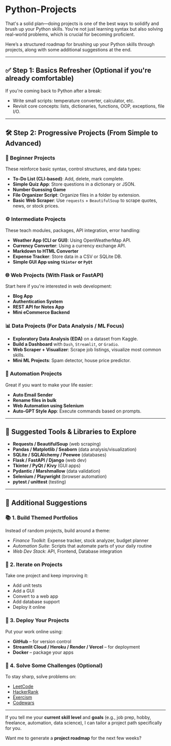 # Python-Projects


That's a solid plan—doing projects is one of the best ways to solidify and brush up your Python skills. You're not just learning syntax but also solving real-world problems, which is crucial for becoming proficient.

Here’s a structured roadmap for brushing up your Python skills through projects, along with some additional suggestions at the end.

---

## ✅ **Step 1: Basics Refresher (Optional if you're already comfortable)**

If you're coming back to Python after a break:

* Write small scripts: temperature converter, calculator, etc.
* Revisit core concepts: lists, dictionaries, functions, OOP, exceptions, file I/O.

---

## 🛠️ **Step 2: Progressive Projects (From Simple to Advanced)**

### 🧠 Beginner Projects

These reinforce basic syntax, control structures, and data types:

* **To-Do List (CLI-based)**: Add, delete, mark complete.
* **Simple Quiz App**: Store questions in a dictionary or JSON.
* **Number Guessing Game**
* **File Organizer Script**: Organize files in a folder by extension.
* **Basic Web Scraper**: Use `requests` + `BeautifulSoup` to scrape quotes, news, or stock prices.

### ⚙️ Intermediate Projects

These teach modules, packages, API integration, error handling:

* **Weather App (CLI or GUI)**: Using OpenWeatherMap API.
* **Currency Converter**: Using a currency exchange API.
* **Markdown to HTML Converter**
* **Expense Tracker**: Store data in a CSV or SQLite DB.
* **Simple GUI App using `tkinter` or `PyQt`**

### 🌐 Web Projects (With Flask or FastAPI)

Start here if you're interested in web development:

* **Blog App**
* **Authentication System**
* **REST API for Notes App**
* **Mini eCommerce Backend**

### 📊 Data Projects (For Data Analysis / ML Focus)

* **Exploratory Data Analysis (EDA)** on a dataset from Kaggle.
* **Build a Dashboard** with `Dash`, `Streamlit`, or `Gradio`.
* **Web Scraper + Visualizer**: Scrape job listings, visualize most common skills.
* **Mini ML Projects**: Spam detector, house price predictor.

### 🤖 Automation Projects

Great if you want to make your life easier:

* **Auto Email Sender**
* **Rename files in bulk**
* **Web Automation using Selenium**
* **Auto-GPT Style App**: Execute commands based on prompts.

---

## 🧰 Suggested Tools & Libraries to Explore

* **Requests / BeautifulSoup** (web scraping)
* **Pandas / Matplotlib / Seaborn** (data analysis/visualization)
* **SQLite / SQLAlchemy / Peewee** (databases)
* **Flask / FastAPI / Django** (web dev)
* **Tkinter / PyQt / Kivy** (GUI apps)
* **Pydantic / Marshmallow** (data validation)
* **Selenium / Playwright** (browser automation)
* **pytest / unittest** (testing)

---

## 🧩 Additional Suggestions

### 📚 1. **Build Themed Portfolios**

Instead of random projects, build around a theme:

* *Finance Toolkit*: Expense tracker, stock analyzer, budget planner
* *Automation Suite*: Scripts that automate parts of your daily routine
* *Web Dev Stack*: API, Frontend, Database integration

### 🔄 2. **Iterate on Projects**

Take one project and keep improving it:

* Add unit tests
* Add a GUI
* Convert to a web app
* Add database support
* Deploy it online

### 🚀 3. **Deploy Your Projects**

Put your work online using:

* **GitHub** – for version control
* **Streamlit Cloud / Heroku / Render / Vercel** – for deployment
* **Docker** – package your apps

### 🧠 4. **Solve Some Challenges (Optional)**

To stay sharp, solve problems on:

* [LeetCode](https://leetcode.com/)
* [HackerRank](https://www.hackerrank.com/)
* [Exercism](https://exercism.io/)
* [Codewars](https://www.codewars.com/)

---

If you tell me your **current skill level** and **goals** (e.g., job prep, hobby, freelance, automation, data science), I can tailor a project path specifically for you.

Want me to generate a **project roadmap** for the next few weeks?
